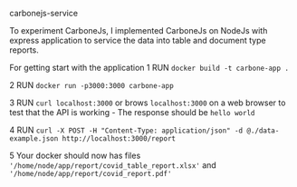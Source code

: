 carbonejs-service

To experiment CarboneJs, I implemented CarboneJs on NodeJs with express application to service the data into table and document type reports.

For getting start with the application
1 RUN `docker build -t carbone-app .`

2 RUN `docker run -p3000:3000 carbone-app`

3 RUN `curl localhost:3000` or brows `localhost:3000` on a web browser to test that the API is working
    - The response should be `hello world`

4 RUN `curl -X POST -H "Content-Type: application/json" -d @./data-example.json http://localhost:3000/report`

5 Your docker should now has files `'/home/node/app/report/covid_table_report.xlsx'` and `'/home/node/app/report/covid_report.pdf'`